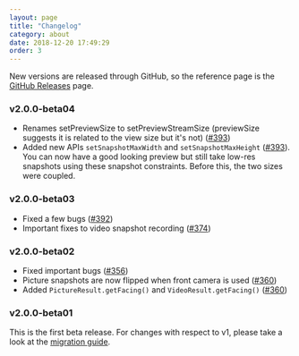 ```yaml
---
layout: page
title: "Changelog"
category: about
date: 2018-12-20 17:49:29
order: 3
---
```


New versions are released through GitHub, so the reference page is the [GitHub Releases](https://github.com/natario1/CameraView/releases) page.

### v2.0.0-beta04

- Renames setPreviewSize to setPreviewStreamSize (previewSize suggests it is related to the view size but it's not) ([#393][393])
- Added new APIs `setSnapshotMaxWidth` and `setSnapshotMaxHeight` ([#393][393]). You can now have a good looking preview but still take low-res snapshots using these snapshot constraints. Before this, the two sizes were coupled.

### v2.0.0-beta03

- Fixed a few bugs ([#392][392])
- Important fixes to video snapshot recording ([#374][374])

### v2.0.0-beta02

- Fixed important bugs ([#356][356])
- Picture snapshots are now flipped when front camera is used ([#360][360])
- Added `PictureResult.getFacing()` and `VideoResult.getFacing()` ([#360][360])

### v2.0.0-beta01

This is the first beta release. For changes with respect to v1, please take a look at the [migration guide](../extra/v1-migration-guide.html).

[356]: https://github.com/natario1/CameraView/pull/356
[360]: https://github.com/natario1/CameraView/pull/360
[374]: https://github.com/natario1/CameraView/pull/374
[392]: https://github.com/natario1/CameraView/pull/392
[393]: https://github.com/natario1/CameraView/pull/393